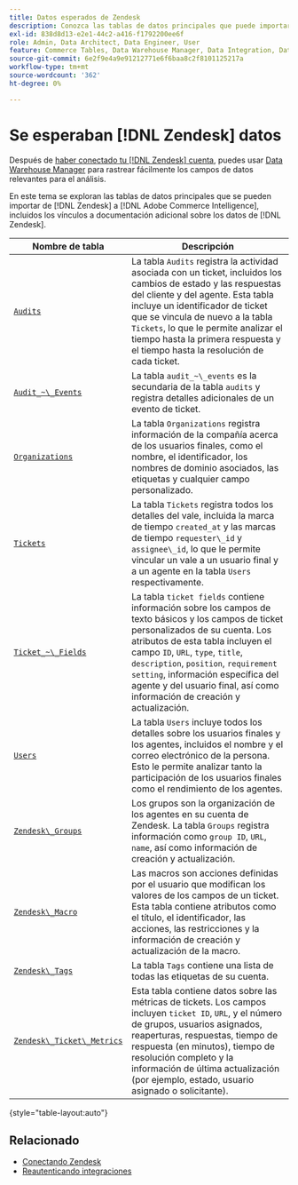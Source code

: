 ```yaml
---
title: Datos esperados de Zendesk
description: Conozca las tablas de datos principales que puede importar de Zendesk a Commerce Intelligence, incluidos los vínculos a documentación adicional sobre Zendesk.
exl-id: 838d8d13-e2e1-44c2-a416-f1792200ee6f
role: Admin, Data Architect, Data Engineer, User
feature: Commerce Tables, Data Warehouse Manager, Data Integration, Data Import/Export
source-git-commit: 6e2f9e4a9e91212771e6f6baa8c2f8101125217a
workflow-type: tm+mt
source-wordcount: '362'
ht-degree: 0%

---
```


# Se esperaban [!DNL Zendesk] datos

Después de [haber conectado tu [!DNL Zendesk] cuenta](../integrations/zendesk.md), puedes usar [Data Warehouse Manager](../../../data-analyst/data-warehouse-mgr/tour-dwm.md) para rastrear fácilmente los campos de datos relevantes para el análisis.

En este tema se exploran las tablas de datos principales que se pueden importar de [!DNL Zendesk] a [!DNL Adobe Commerce Intelligence], incluidos los vínculos a documentación adicional sobre los datos de [!DNL Zendesk].

| Nombre de tabla | Descripción |
|-----|-----|
| [`Audits`](https://developer.zendesk.com/rest_api/docs/core/ticket_audits) | La tabla `Audits` registra la actividad asociada con un ticket, incluidos los cambios de estado y las respuestas del cliente y del agente. Esta tabla incluye un identificador de ticket que se vincula de nuevo a la tabla `Tickets`, lo que le permite analizar el tiempo hasta la primera respuesta y el tiempo hasta la resolución de cada ticket. |
| [`Audit_~\_Events`](https://developer.zendesk.com/rest_api/docs/core/ticket_audits#audit-events) | La tabla `audit_~\_events` es la secundaria de la tabla `audits` y registra detalles adicionales de un evento de ticket. |
| [`Organizations`](https://developer.zendesk.com/rest_api/docs/core/organizations) | La tabla `Organizations` registra información de la compañía acerca de los usuarios finales, como el nombre, el identificador, los nombres de dominio asociados, las etiquetas y cualquier campo personalizado. |
| [`Tickets`](https://developer.zendesk.com/rest_api/docs/core/tickets) | La tabla `Tickets` registra todos los detalles del vale, incluida la marca de tiempo `created_at` y las marcas de tiempo `requester\_id` y `assignee\_id`, lo que le permite vincular un vale a un usuario final y a un agente en la tabla `Users` respectivamente. |
| [`Ticket_~\_Fields`](https://developer.zendesk.com/rest_api/docs/core/ticket_fields) | La tabla `ticket fields` contiene información sobre los campos de texto básicos y los campos de ticket personalizados de su cuenta. Los atributos de esta tabla incluyen el campo `ID`, `URL`, `type`, `title`, `description`, `position`, `requirement setting`, información específica del agente y del usuario final, así como información de creación y actualización. |
| [`Users`](https://developer.zendesk.com/rest_api/docs/core/users) | La tabla `Users` incluye todos los detalles sobre los usuarios finales y los agentes, incluidos el nombre y el correo electrónico de la persona. Esto le permite analizar tanto la participación de los usuarios finales como el rendimiento de los agentes. |
| [`Zendesk\_Groups`](https://developer.zendesk.com/rest_api/docs/core/groups) | Los grupos son la organización de los agentes en su cuenta de Zendesk. La tabla `Groups` registra información como `group ID`, `URL`, `name`, así como información de creación y actualización. |
| [`Zendesk\_Macro`](https://developer.zendesk.com/rest_api/docs/core/macros) | Las macros son acciones definidas por el usuario que modifican los valores de los campos de un ticket. Esta tabla contiene atributos como el título, el identificador, las acciones, las restricciones y la información de creación y actualización de la macro. |
| [`Zendesk\_Tags`](https://developer.zendesk.com/rest_api/docs/core/tags) | La tabla `Tags` contiene una lista de todas las etiquetas de su cuenta. |
| [`Zendesk\_Ticket\_Metrics`](https://developer.zendesk.com/rest_api/docs/core/ticket_metrics#ticket-metrics) | Esta tabla contiene datos sobre las métricas de tickets. Los campos incluyen `ticket ID`, `URL`, y el número de grupos, usuarios asignados, reaperturas, respuestas, tiempo de respuesta (en minutos), tiempo de resolución completo y la información de última actualización (por ejemplo, estado, usuario asignado o solicitante). |

{style="table-layout:auto"}

## Relacionado

* [Conectando Zendesk](../integrations/zendesk.md)
* [Reautenticando integraciones](https://experienceleague.adobe.com/docs/commerce-knowledge-base/kb/how-to/mbi-reauthenticating-integrations.html?lang=es)
